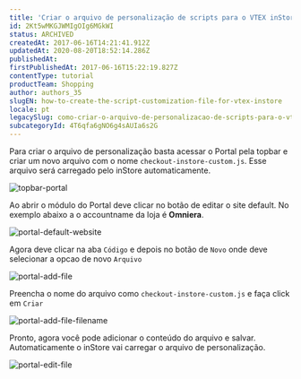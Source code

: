 ```yaml
---
title: 'Criar o arquivo de personalização de scripts para o VTEX inStore'
id: 2Kt5wMKGJWMIgOIg6MGkWI
status: ARCHIVED
createdAt: 2017-06-16T14:21:41.912Z
updatedAt: 2020-08-20T18:52:14.286Z
publishedAt: 
firstPublishedAt: 2017-06-16T15:22:19.827Z
contentType: tutorial
productTeam: Shopping
author: authors_35
slugEN: how-to-create-the-script-customization-file-for-vtex-instore
locale: pt
legacySlug: como-criar-o-arquivo-de-personalizacao-de-scripts-para-o-vtex-instore
subcategoryId: 4T6qfa6gNO6g4sAUIa6s2G
---
```


Para criar o arquivo de personalização basta acessar o Portal pela topbar e criar um novo arquivo com o nome `checkout-instore-custom.js`. Esse arquivo será carregado pelo inStore automaticamente.

![topbar-portal](//images.contentful.com/alneenqid6w5/2Xenr5P0EMKCAyOq2Qmiaw/98fa99c841313072099b11553785660e/topbar-portal.png)

Ao abrir o módulo do Portal deve clicar no botão de editar o site default. No exemplo abaixo a o accountname da loja é __Omniera__.

![portal-default-website](//images.contentful.com/alneenqid6w5/7GHyB8nH6o62e4MWsskgCI/e5066603fe42d311f30b47055cca9cbf/portal-default-website.png)

Agora deve clicar na aba `Código` e depois no botão de `Novo` onde deve selecionar a opcao de novo `Arquivo`

![portal-add-file](//images.contentful.com/alneenqid6w5/1qDZc7Yj6wyaAkIaIEMEeI/461efb062c3cc02c11084908bbb01ecc/portal-add-file.png)

Preencha o nome do arquivo como `checkout-instore-custom.js` e faça click em `Criar`

![portal-add-file-filename](//images.contentful.com/alneenqid6w5/6vdp46Cv0AgG6caSgQOe2i/3026dfc7f1de5e7b828863b5435a99c1/portal-add-file-filename.png)

Pronto, agora você pode adicionar o conteúdo do arquivo e salvar. Automaticamente o inStore vai carregar o arquivo de personalização.

![portal-edit-file](//images.contentful.com/alneenqid6w5/7HxG61bw1aW0yuK6OIycyU/dde5f00b9aeec4bbc05b7b18ebd1b0f3/portal-edit-file.png)
